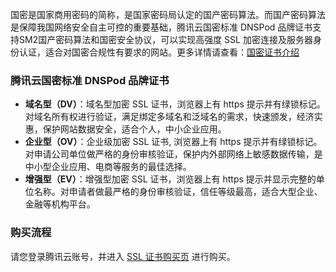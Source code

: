 国密是国家商用密码的简称，是国家密码局认定的国产密码算法。而国产密码算法是保障我国网络安全自主可控的重要基础，腾讯云国密标准 DNSPod 品牌证书支持SM2国产密码算法和国密安全协议，可以实现高强度 SSL 加密连接及服务器身份认证，适合对国密合规性有要求的网站。更多详情请查看：[国密证书介绍](1)

### 腾讯云国密标准 DNSPod 品牌证书
- **域名型（DV）**：域名型加密 SSL 证书，浏览器上有 https 提示并有绿锁标记。对域名所有权进行验证，满足绑定多域名和泛域名的需求，快速颁发，经济实惠，保护网站数据安全，适合个人，中小企业应用。
- **企业型（OV）**：企业级加密 SSL 证书, 浏览器上有 https 提示并有绿锁标记。对申请公司单位做严格的身份审核验证，保护内外部网络上敏感数据传输，是中小型企业应用、电商等服务的最佳选择。
- **增强型（EV）**：增强型加密 SSL 证书，浏览器上有 https 提示并显示完整的单位名称。对申请者做最严格的身份审核验证，信任等级最高，适合大型企业、金融等机构平台。

### 购买流程
请您登录腾讯云账号，并进入 [SSL 证书购买页](https://buy.cloud.tencent.com/ssl) 进行购买。
